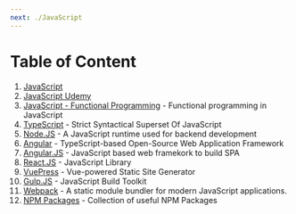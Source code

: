 ```yaml
---
next: ./JavaScript
---
```


# Table of Content

1. [JavaScript](./JavaScript)
2. [JavaScript Udemy](./JavaScript%20Udemy)
3. [JavaScript - Functional Programming](./JavaScript%20-%20Functional%20Programming) - Functional programming in JavaScript
4. [TypeScript](./TypeScript/TypeScript) - Strict Syntactical Superset Of JavaScript
5. [Node.JS](./Node.JS/NodeJS) - A JavaScript runtime used for backend development
6. [Angular](./Angular/Angular) - TypeScript-based Open-Source Web Application Framework
7. [Angular.JS](./AngularJS/AngularJS) - JavaScript based web framekork to build SPA
8. [React.JS](./React.JS/ReactJS) - JavaScript Library
9. [VuePress](./Vue.js/VuePress) - Vue-powered Static Site Generator
10. [Gulp.JS](./Tools/Gulp.JS/GulpJS) - JavaScript Build Toolkit
11. [Webpack](./Tools/Webpack/Webpack) - A static module bundler for modern JavaScript applications.
12. [NPM Packages](./NPM_Packages) - Collection of useful NPM Packages
